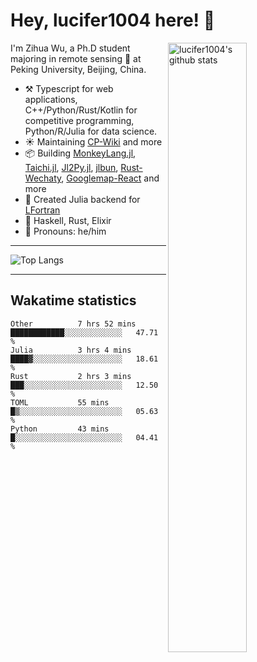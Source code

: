 # Hey, lucifer1004 here! :wave:

<img width="50%" align="right" alt="lucifer1004's github stats" src="https://github-readme-stats.vercel.app/api?username=lucifer1004&show_icons=true">

I'm Zihua Wu, a Ph.D student majoring in remote sensing :satellite: at Peking University, Beijing, China.

- :hammer_and_pick: Typescript for web applications, C++/Python/Rust/Kotlin for competitive programming, Python/R/Julia for data science.
- :sunny: Maintaining [CP-Wiki](https://cp-wiki.vercel.app) and more 
- :package: Building [MonkeyLang.jl](https://github.com/lucifer1004/MonkeyLang.jl), [Taichi.jl](https://github.com/lucifer1004/Taichi.jl), [Jl2Py.jl](https://github.com/lucifer1004/Jl2Py.jl), [jlbun](https://github.com/lucifer1004/jlbun), [Rust-Wechaty](https://github.com/wechaty/rust-wechaty), [Googlemap-React](https://github.com/googlemap-react/googlemap-react) and more
- :sparkler: Created Julia backend for [LFortran](https://github.com/lfortran/lfortran)
- :seedling: Haskell, Rust, Elixir
- :man: Pronouns: he/him

---

![Top Langs](https://github-readme-stats.vercel.app/api/top-langs/?username=lucifer1004&layout=compact)

---

## Wakatime statistics

<!--START_SECTION:waka-->

```text
Other          7 hrs 52 mins   ████████████░░░░░░░░░░░░░   47.71 %
Julia          3 hrs 4 mins    ████▓░░░░░░░░░░░░░░░░░░░░   18.61 %
Rust           2 hrs 3 mins    ███░░░░░░░░░░░░░░░░░░░░░░   12.50 %
TOML           55 mins         █▒░░░░░░░░░░░░░░░░░░░░░░░   05.63 %
Python         43 mins         █░░░░░░░░░░░░░░░░░░░░░░░░   04.41 %
```

<!--END_SECTION:waka-->
